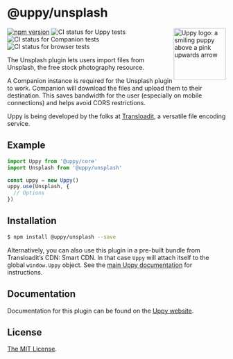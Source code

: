 # @uppy/unsplash

<img src="https://uppy.io/img/logo.svg" width="120" alt="Uppy logo: a smiling puppy above a pink upwards arrow" align="right">

[![npm version](https://img.shields.io/npm/v/@uppy/unsplash.svg?style=flat-square)](https://www.npmjs.com/package/@uppy/unsplash)
![CI status for Uppy tests](https://github.com/transloadit/uppy/workflows/CI/badge.svg)
![CI status for Companion tests](https://github.com/transloadit/uppy/workflows/Companion/badge.svg)
![CI status for browser tests](https://github.com/transloadit/uppy/workflows/End-to-end%20tests/badge.svg)

The Unsplash plugin lets users import files from Unsplash, the free stock
photography resource.

A Companion instance is required for the Unsplash plugin to work. Companion will
download the files and upload them to their destination. This saves bandwidth
for the user (especially on mobile connections) and helps avoid CORS
restrictions.

Uppy is being developed by the folks at [Transloadit](https://transloadit.com),
a versatile file encoding service.

## Example

```js
import Uppy from '@uppy/core'
import Unsplash from '@uppy/unsplash'

const uppy = new Uppy()
uppy.use(Unsplash, {
  // Options
})
```

## Installation

```bash
$ npm install @uppy/unsplash --save
```

Alternatively, you can also use this plugin in a pre-built bundle from
Transloadit’s CDN: Smart CDN. In that case `Uppy` will attach itself to the
global `window.Uppy` object. See the
[main Uppy documentation](https://uppy.io/docs/#Installation) for instructions.

## Documentation

Documentation for this plugin can be found on the
[Uppy website](https://uppy.io/docs/unsplash).

## License

[The MIT License](./LICENSE).
